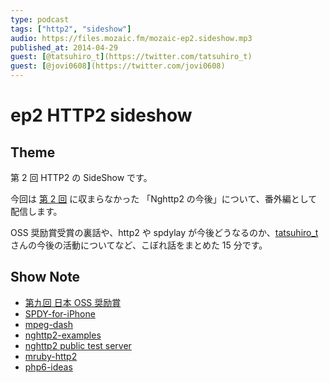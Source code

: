 ```yaml
---
type: podcast
tags: ["http2", "sideshow"]
audio: https://files.mozaic.fm/mozaic-ep2.sideshow.mp3
published_at: 2014-04-29
guest: [@tatsuhiro_t](https://twitter.com/tatsuhiro_t)
guest: [@jovi0608](https://twitter.com/jovi0608)
---
```


# ep2 HTTP2 sideshow

## Theme

第 2 回 HTTP2 の SideShow です。

今回は [第 2 回](https://mozaic.fm/episodes/2/http2.html) に収まらなかった 「Nghttp2 の今後」について、番外編として配信します。

OSS 奨励賞受賞の裏話や、http2 や spdylay が今後どうなるのか、[tatsuhiro_t](https://twitter.com/tatsuhiro_t) さんの今後の活動についてなど、こぼれ話をまとめた 15 分です。

## Show Note

- [第九回 日本 OSS 奨励賞](http://ossforum.jp/ossaward9th2)
- [SPDY-for-iPhone](https://github.com/sorced-jim/SPDY-for-iPhone)
- [mpeg-dash](http://en.wikipedia.org/wiki/Dynamic_Adaptive_Streaming_over_HTTP)
- [nghttp2-examples](https://github.com/tatsuhiro-t/nghttp2/tree/master/examples)
- [nghttp2 public test server](https://nghttp2.org/)
- [mruby-http2](https://github.com/matsumoto-r/mruby-http2)
- [php6-ideas](https://wiki.php.net/ideas/php6)
